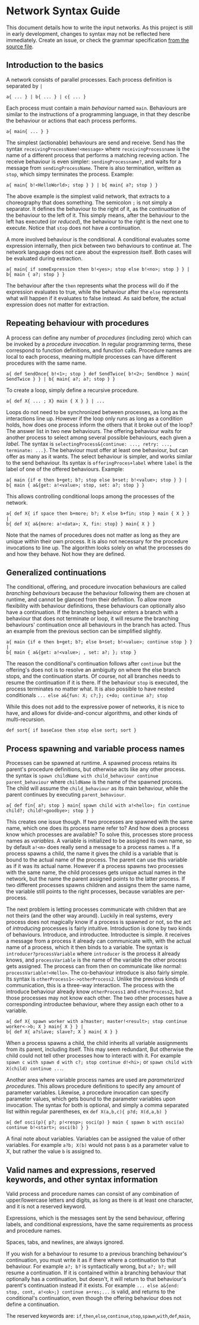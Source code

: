 # Network Syntax Guide
This document details how to write the input networks. As this project is still in early development, changes to syntax may not be reflected here immediately. Create an issue, or check the grammar specification [from the source file](/src/main/antlr4/Network.g4).

## Introduction to the basics
A network consists of parallel processes. Each process definition is separated by `|`
```
a{ ... } | b{ ... } | c{ ... } 
```
Each process must contain a main *behaviour* named `main`. Behaviours are similar to the instructions of a programming language, in that they describe the behaviour or actions that each process performs.
```
a{ main{ ... } }
```
The simplest (actionable) behaviours are send and receive. Send has the syntax `receivingProcessName!<message>` where `receivingProcessname` is the name of a different process that performs a matching receving action. The receive behaviour is even simpler: `sendingProcessname?`, and waits for a message from `sendingProcessName`.  There is also termination, written as `stop`, which simpy terminates the process. Example:
```
a{ main{ b!<HelloWorld>; stop } } | b{ main{ a?; stop } }
```
The above example is the simplest valid network, that extracts to a choreography that does something. The semicolon `;` is not simply a separator. It defines the behaviour to the right of it, as the *continuation* of the behaviour to the left of it. This simply means, after the behaviour to the left has executed (or *reduced*), the behaviour to the right is the next one to execute. Notice that `stop` does not have a continuation.

A more involved behaviour is the conditional. A conditional evaluates some expression internally, then pick between two behaviours to continue at. The network language does not care about the expression itself. Both cases will be evaluated during extraction.
```
a{ main{ if someExpression then b!<yes>; stop else b!<no>; stop } } | b{ main { a?; stop } }
```
The behaviour after the `then` represents what the process will do if the expression evaluates to true, while the behaviour after the `else` represents what will happen if it evaluates to false instead. As said before, the actual expression does not matter for extraction.

## Repeating behaviour with procedures
A process can define any number of *procedures* (including zero) which can be invoked by a *procedure invocation*. In regular programming terms, these correspond to function definitions, and function calls. Procedure names are local to each process, meaning multiple processes can have different procedures with the same name.
```
a{ def SendOnce{ b!<1>; stop } def SendTwice{ b!<2>; SendOnce } main{ SendTwice } } | b{ main{ a?; a?; stop } }
```
To create a loop, simply define a recursive procedure.
```
a{ def X{ ... ; X} main { X } } | ...
```
Loops do not need to be synchronized between processes, as long as the interactions line up. However if the loop only runs as long as a condition holds, how does one process inform the others that it broke out of the loop? The answer list in two new behaviours. The offering behaviour waits for another process to select among several possible behaviours, each given a *label*. The syntax is `selectingProcess&{continue: ..., retry: ..., terminate: ...}`. The behaviour must offer at least one behaviour, but can offer as many as it wants. The select behaviour is simpler, and works similar to the send behaviour. Its syntax is `offeringProces+label` where `label` is the label of one of the offered behaviours. Example:
```
a{ main {if e then b+get; b?; stop else b+set; b!<value>; stop } } | 
b{ main { a&{get: a!<value>; stop, set: a?; stop } }
```
This allows controlling conditional loops among the processes of the network.
```
a{ def X{ if space then b+more; b?; X else b+fin; stop } main { X } } |
b{ def X{ a&{more: a!<data>; X, fin: stop} } main{ X } }
```
Note that the names of procedures does not matter as long as they are unique within their own process. It is also not necessary for the procedure invocations to line up. The algorithm looks solely on what the processes do and how they behave. Not how they are defined.

## Generalized continuations
The conditional, offering, and procedure invocation behaviours are called *branching behaviours* because the behaviour following them are chosen at runtime, and cannot be glanced from their definition. To allow more flexibility with behaviour definitions, these behaviours can optionally also have a continuation. If the branching behaviour enters a branch with a behaviour that does not terminate or loop, it will resume the branching behaviours' continuation once all behaviours in the branch has acted. Thus an example from the previous section can be simplified slightly.
```
a{ main {if e then b+get; b?; else b+set; b!<value>; continue stop } } | 
b{ main { a&{get: a!<value>; , set: a?; }; stop }
```
The reason the conditional's continuation follows after `continue` but the offering's does not is to resolve an ambiguity on where the else branch stops, and the continuation starts. Of course, not all branches needs to resume the continuation if it is there. If the behaviour `stop` is executed, the process terminates no matter what. It is also possible to have nested conditionals `... else a&{fun: X; c?;}; c+do; continue a?; stop`

While this does not add to the expressive power of networks, it is nice to have, and allows for divide-and-concur algorithms, and other kinds of multi-recursion.
```
def sort{ if baseCase then stop else sort; sort }
```

## Process spawning and variable process names
Processes can be spawned at runtime. A spawned process retains its parent's procedure definitions, but otherwise acts like any other process. the syntax is `spawn childName with child_behaviour continue parent_behaviour` where `childName` is the name of the spawned process. The child will assume the `child_behaviour` as its main behaviour, while the parent continues by executing `parent_behaviour`.
```
a{ def fin{ a?; stop } main{ spawn child with a!<hello>; fin continue child?; child!<goodbye>; stop } } 
```
This creates one issue though. If two processes are spawned with the same name, which one does its process name refer to? And how does a process know which processes are available? To solve this, processes store process names as *variables*. A variable is initialized to be assigned its own name, so by default `a!<m>` does really send a message to a process names `a`. If a process spawns a child, the name it gives the child is a variable that is bound to the actual name of the process. The parent can use this variable as if it was its actual name. However if a process spawns two processes with the same name, the child processes gets unique actual names in the network, but the name the parent assigned points to the latter process. If two different processes spawns children and assigns them the same name, the variable still points to the right processes, because variables are per-process.

The next problem is letting processes communicate with children that are not theirs (and the other way around). Luckily in real systems, every process does not magically know if a process is spawned or not, so the act of *introducing* processes is fairly intuitive. Introduction is done by two kinds of behaviours. Introduce, and introductee. Introductee is simple. it receives a message from a process it already can communicate with, with the actual name of a process, which it then binds to a variable. The syntax is `introducer?processVariable` where `introducer` is the process it already knows, and `processVariable` is the name of the variable the other process gets assigned. The process can from then on communicate like normal: `processVariable!<Hello>`. The co-behaviour introduce is also fairly simple. Its syntax is `otherProcess1<->otherProcess2`. Unlike the previous kinds of communication, this is a three-way interaction. The process with the introduce behaviour already know `otherProcess1` and `otherProcess2`, but those processes may not know each other. The two other processes have a corresponding introductee behaviour, where they assign each other to a variable.
```
a{ def X{ spawn worker with a?master; master!<result>; stop continue worker<->b; X } main{ X } } |
b{ def X{ a?slave; slave?; X } main{ X } }
```
When a process spawns a child, the child inherits all variable assignments from its parent, including itself. This may seem redundant, But otherwise the child could not tell other processes how to interacti with it. For example `spawn c with spawn d with c?; stop continue d!<hi>;` or `spawn child with X(child) continue ...`. 

Another area where variable process names are used are *parameterized procedures*. This allows procedure definitions to specify any amount of parameter variables. Likewise, a procedure invocation can specify parameter values, which gets bound to the parameter variables upon invocation. The syntax for both is optional, and simply a comma separated list within regular parentheses, ex `def X(a,b,c){ p?d; X(d,a,b) }`
```
a{ def osci(p){ p?; p!<resp>; osci(p) } main { spawn b with osci(a) continue b!<start>; osci(b) } }
```

A final note about variables. Variables can be assigned the value of other variables. For example `a?b; X(b)` would not pass `b` as a parameter value to X, but rather the value `b` is assigned to. 

## Valid names and expressions, reserved keywords, and other syntax information
Valid process and procedure names can consist of any combination of upper/lowercase letters and digits, as long as there is at least one character, and it is not a reserved keyword. 

Expressions, which is the messages sent by the send behaviour, offering labels, and conditional expressions, have the same requirements as process and procedure names.

Spaces, tabs, and newlines, are always ignored.

If you wish for a behaviour to resume to a previous branching behaviour's continuation, you must write it as if there where a continuation to that behaviour. For example `a?; b?` is syntactically wrong, but `a?; b?;` will resume a continuation. If it is contained within a branching behaviour that optionally has a continuation, but doesn't, it will return to that behaviour's parent's continuation instead if it exists. For example `... else a&{end: stop, cont, a!<ok>;} continue a+res;...` is valid, and returns to the conditional's continuation, even though the offering behaviour does not define a continuation.

The reserved keywords are:
`if`,`then`,`else`,`continue`,`stop`,`spawn`,`with`,`def`,`main`,

